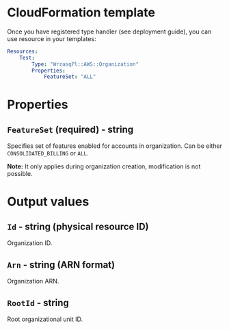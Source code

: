 <!---
# This file is part of the pl.wrzasq.cform.
#
# @license http://mit-license.org/ The MIT license
# @copyright 2021 © by Rafał Wrzeszcz - Wrzasq.pl.
-->

# CloudFormation template

Once you have registered type handler (see deployment guide), you can use resource in your templates:

```yaml
Resources:
    Test:
        Type: "WrzasqPl::AWS::Organization"
        Properties:
            FeatureSet: "ALL"

```

# Properties

## `FeatureSet` (required) - string

Specifies set of features enabled for accounts in organization. Can be either `CONSOLIDATED_BILLING` or `ALL`.

**Note:** It only applies during organization creation, modification is not possible.

# Output values

## `Id` - string (physical resource ID)

Organization ID.

## `Arn` - string (ARN format)

Organization ARN.

## `RootId` - string

Root organizational unit ID.

